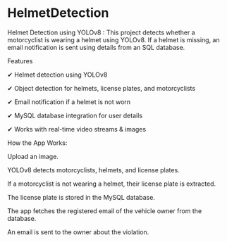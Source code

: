 # HelmetDetection
Helmet Detection using YOLOv8 :
This project detects whether a motorcyclist is wearing a helmet using YOLOv8. If a helmet is missing, an email notification is sent using details from an SQL database.

Features

✔ Helmet detection using YOLOv8

✔ Object detection for helmets, license plates, and motorcyclists

✔ Email notification if a helmet is not worn

✔ MySQL database integration for user details

✔ Works with real-time video streams & images



How the App Works:
 
Upload an image.

YOLOv8 detects motorcyclists, helmets, and license plates.

If a motorcyclist is not wearing a helmet, their license plate is extracted.

The license plate is stored in the MySQL database.

The app fetches the registered email of the vehicle owner from the database.

An email is sent to the owner about the violation.
